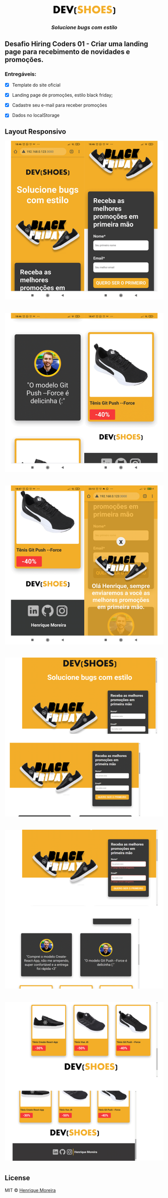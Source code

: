 <p align="center">
    <img src="https://raw.githubusercontent.com/henrique2m/DevShoes/main/docs/logo.png" width="200" />
    </br>
    <h3 align="center"> <b><i>Solucione bugs com estilo </i></b></h1> 
</p>

## Desafio Hiring Coders 01 - Criar  uma landing page para recebimento de novidades e promoções.


### Entregáveis: 

- [x] Template do site oficial 

- [x] Landing page de promoções, estilo black friday; 

- [x] Cadastre seu e-mail para receber promoções 

- [x] Dados no localStorage

## Layout Responsivo

![Tela - 1](https://raw.githubusercontent.com/henrique2m/DevShoes/main/docs/screen1.png)
#
![Tela - 2](https://raw.githubusercontent.com/henrique2m/DevShoes/main/docs/screen2.png)
#
![Tela - 3](https://raw.githubusercontent.com/henrique2m/DevShoes/main/docs/screen3.png)
#
![Tela - 4](https://raw.githubusercontent.com/henrique2m/DevShoes/main/docs/screen4.png)
#
![Tela - 6](https://raw.githubusercontent.com/henrique2m/DevShoes/main/docs/screen5.png)
#
![Tela - 7](https://raw.githubusercontent.com/henrique2m/DevShoes/main/docs/screen6.png)

#

## License

MIT © [Henrique Moreira](https://www.linkedin.com/in/henrique-moreira-51699618b/)

